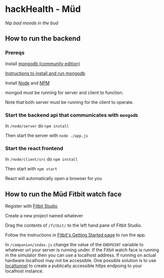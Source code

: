 # hackHealth - Müd

_Nip bad moods in the bud_

## How to run the backend

### Prereqs

Install [mongodb (community edition)](https://www.mongodb.com/download-center#community)

[Instructions to install and run mongodb](https://docs.mongodb.com/manual/administration/install-community/)

Install [Node](https://nodejs.org/en/) and [NPM](https://www.npmjs.com/)

mongod must be running for server and client to function.

Note that both server must be running for the client to operate.

### Start the backend api that communicates with `mongodb`

In `/node/server` do `npm install`

Then start the server with `node ./app.js`

### Start the react frontend

In `/node/client/src` do `npm install`

Then start with `npm start`

React will automatically open a browser for you

## How to run the Müd Fitbit watch face

Register with [Fitbit Studio](https://studio.fitbit.com/)

Create a new project named whatever

Drag the contents of `/fitbit/` to the left hand pane of Fitbit Studio.

Follow the instructions in [Fitbit's Getting Started page](https://dev.fitbit.com/getting-started/) to run the app.

In `/companion/index.js` change the value of the `ENDPOINT` variable to whatever url your server is running under. If the Fitbit watch face is running in the simulator then you can use a localhost address. If running on actual hardware localhost may not be accessible. One possible solution is to use [localtunnel](https://localtunnel.github.io/www/) to create a publically accessible https endpoing to your localhost instance.